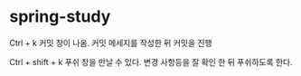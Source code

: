 # spring-study

Ctrl + k
커밋 창이 나옴.
커밋 메세지를 작성한 뒤 커밋을 진행

Ctrl + shift + k
푸쉬 창을 만날 수 있다.
변경 사항등을 잘 확인 한 뒤 푸쉬하도록 한다.
